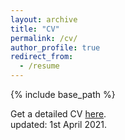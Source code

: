 ```yaml
---
layout: archive
title: "CV"
permalink: /cv/
author_profile: true
redirect_from:
  - /resume
---
```


{% include base_path %}

Get a detailed CV [here](https://kaivu1999.github.io/files/cv.pdf). <br>
updated: 1st April 2021.

<!-- Education
======
* B.Tech in Computer Science and Enginerring, IIT Delhi, 2021

Work experience
======
* Summer 2020: Software Engineer
  * APT Portfolio

* Summer 2019: Research Assistant
  * PDCL Lab, NTU Singapore
  * Supervisor: Professor Weichen Liu -->
  
<!-- Skills
======
* Skill 1
* Skill 2
  * Sub-skill 2.1
  * Sub-skill 2.2
  * Sub-skill 2.3
* Skill 3

Publications
======
  <ul>{% for post in site.publications %}
    {% include archive-single-cv.html %}
  {% endfor %}</ul>
  
Talks
======
  <ul>{% for post in site.talks %}
    {% include archive-single-talk-cv.html %}
  {% endfor %}</ul>
  
Teaching
======
  <ul>{% for post in site.teaching %}
    {% include archive-single-cv.html %}
  {% endfor %}</ul>
  
Service and leadership
======
* Currently signed in to 43 different slack teams -->
